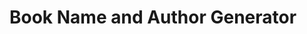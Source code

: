 # Book Name and Author Generator
<br>
<h1 id="name" style="line-height: 1em"></h1>
<br>
<h1 id="author" style="line-height: 1em"></h1>
<script src="../scripts/book.js"></script>